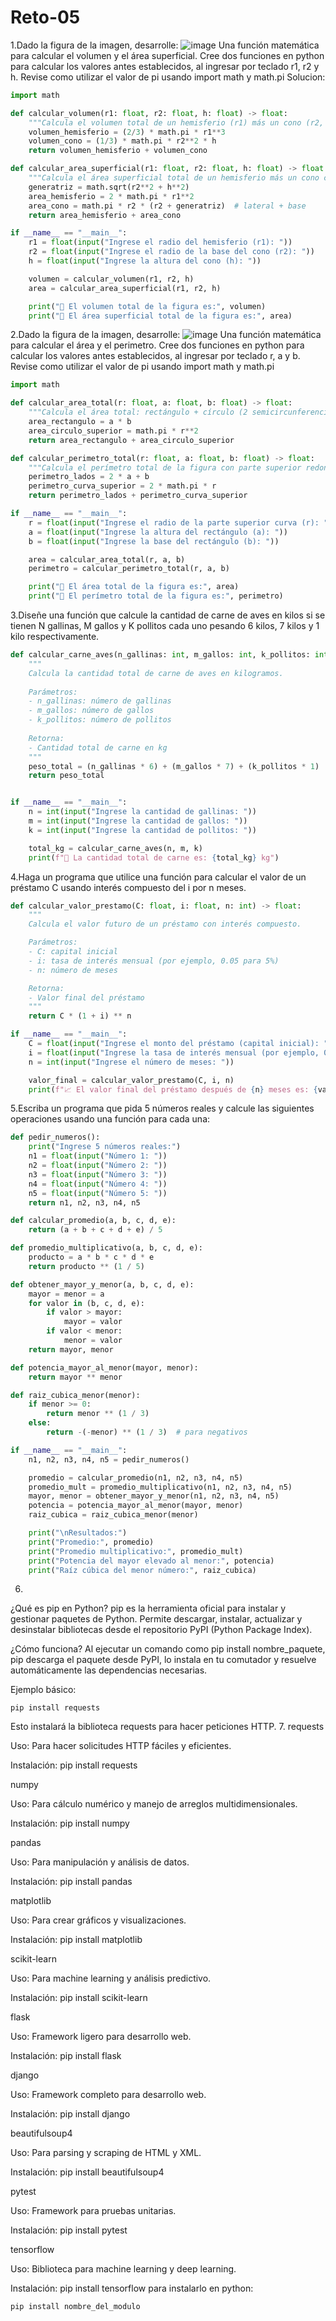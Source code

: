 # Reto-05
1.Dado la figura de la imagen, desarrolle:
![image](https://github.com/user-attachments/assets/11a768fa-ad67-4f14-adc8-2f6d9e3ff9d0)
Una función matemática para calcular el volumen y el área superficial.
Cree dos funciones en python para calcular los valores antes establecidos, al ingresar por teclado r1, r2 y h.
Revise como utilizar el valor de pi usando import math y math.pi
Solucion:
```python
import math

def calcular_volumen(r1: float, r2: float, h: float) -> float:
    """Calcula el volumen total de un hemisferio (r1) más un cono (r2, h)."""
    volumen_hemisferio = (2/3) * math.pi * r1**3
    volumen_cono = (1/3) * math.pi * r2**2 * h
    return volumen_hemisferio + volumen_cono

def calcular_area_superficial(r1: float, r2: float, h: float) -> float:
    """Calcula el área superficial total de un hemisferio más un cono con base."""
    generatriz = math.sqrt(r2**2 + h**2)
    area_hemisferio = 2 * math.pi * r1**2
    area_cono = math.pi * r2 * (r2 + generatriz)  # lateral + base
    return area_hemisferio + area_cono

if __name__ == "__main__":
    r1 = float(input("Ingrese el radio del hemisferio (r1): "))
    r2 = float(input("Ingrese el radio de la base del cono (r2): "))
    h = float(input("Ingrese la altura del cono (h): "))

    volumen = calcular_volumen(r1, r2, h)
    area = calcular_area_superficial(r1, r2, h)

    print("🔹 El volumen total de la figura es:", volumen)
    print("🔹 El área superficial total de la figura es:", area)
```
2.Dado la figura de la imagen, desarrolle:
![image](https://github.com/user-attachments/assets/a91c37ac-a46c-44ff-ab22-77d2e1e7ff87)
Una función matemática para calcular el área y el perimetro.
Cree dos funciones en python para calcular los valores antes establecidos, al ingresar por teclado r, a y b.
Revise como utilizar el valor de pi usando import math y math.pi
```python
import math

def calcular_area_total(r: float, a: float, b: float) -> float:
    """Calcula el área total: rectángulo + círculo (2 semicircunferencias superiores)."""
    area_rectangulo = a * b
    area_circulo_superior = math.pi * r**2
    return area_rectangulo + area_circulo_superior

def calcular_perimetro_total(r: float, a: float, b: float) -> float:
    """Calcula el perímetro total de la figura con parte superior redondeada."""
    perimetro_lados = 2 * a + b
    perimetro_curva_superior = 2 * math.pi * r
    return perimetro_lados + perimetro_curva_superior

if __name__ == "__main__":
    r = float(input("Ingrese el radio de la parte superior curva (r): "))
    a = float(input("Ingrese la altura del rectángulo (a): "))
    b = float(input("Ingrese la base del rectángulo (b): "))

    area = calcular_area_total(r, a, b)
    perimetro = calcular_perimetro_total(r, a, b)

    print("🔹 El área total de la figura es:", area)
    print("🔹 El perímetro total de la figura es:", perimetro)
```
3.Diseñe una función que calcule la cantidad de carne de aves en kilos si se tienen N gallinas, M gallos y K pollitos cada uno pesando 6 kilos, 7 kilos y 1 kilo respectivamente.
```python
def calcular_carne_aves(n_gallinas: int, m_gallos: int, k_pollitos: int) -> int:
    """
    Calcula la cantidad total de carne de aves en kilogramos.
    
    Parámetros:
    - n_gallinas: número de gallinas
    - m_gallos: número de gallos
    - k_pollitos: número de pollitos
    
    Retorna:
    - Cantidad total de carne en kg
    """
    peso_total = (n_gallinas * 6) + (m_gallos * 7) + (k_pollitos * 1)
    return peso_total


if __name__ == "__main__":
    n = int(input("Ingrese la cantidad de gallinas: "))
    m = int(input("Ingrese la cantidad de gallos: "))
    k = int(input("Ingrese la cantidad de pollitos: "))

    total_kg = calcular_carne_aves(n, m, k)
    print(f"🔸 La cantidad total de carne es: {total_kg} kg")
```
4.Haga un programa que utilice una función para calcular el valor de un préstamo C usando interés compuesto del i por n meses.
```python
def calcular_valor_prestamo(C: float, i: float, n: int) -> float:
    """
    Calcula el valor futuro de un préstamo con interés compuesto.

    Parámetros:
    - C: capital inicial
    - i: tasa de interés mensual (por ejemplo, 0.05 para 5%)
    - n: número de meses

    Retorna:
    - Valor final del préstamo
    """
    return C * (1 + i) ** n

if __name__ == "__main__":
    C = float(input("Ingrese el monto del préstamo (capital inicial): "))
    i = float(input("Ingrese la tasa de interés mensual (por ejemplo, 0.05 para 5%): "))
    n = int(input("Ingrese el número de meses: "))

    valor_final = calcular_valor_prestamo(C, i, n)
    print(f"📈 El valor final del préstamo después de {n} meses es: {valor_final:.2f}")
```
5.Escriba un programa que pida 5 números reales y calcule las siguientes operaciones usando una función para cada una:
```python
def pedir_numeros():
    print("Ingrese 5 números reales:")
    n1 = float(input("Número 1: "))
    n2 = float(input("Número 2: "))
    n3 = float(input("Número 3: "))
    n4 = float(input("Número 4: "))
    n5 = float(input("Número 5: "))
    return n1, n2, n3, n4, n5

def calcular_promedio(a, b, c, d, e):
    return (a + b + c + d + e) / 5

def promedio_multiplicativo(a, b, c, d, e):
    producto = a * b * c * d * e
    return producto ** (1 / 5)

def obtener_mayor_y_menor(a, b, c, d, e):
    mayor = menor = a
    for valor in (b, c, d, e):
        if valor > mayor:
            mayor = valor
        if valor < menor:
            menor = valor
    return mayor, menor

def potencia_mayor_al_menor(mayor, menor):
    return mayor ** menor

def raiz_cubica_menor(menor):
    if menor >= 0:
        return menor ** (1 / 3)
    else:
        return -(-menor) ** (1 / 3)  # para negativos

if __name__ == "__main__":
    n1, n2, n3, n4, n5 = pedir_numeros()

    promedio = calcular_promedio(n1, n2, n3, n4, n5)
    promedio_mult = promedio_multiplicativo(n1, n2, n3, n4, n5)
    mayor, menor = obtener_mayor_y_menor(n1, n2, n3, n4, n5)
    potencia = potencia_mayor_al_menor(mayor, menor)
    raiz_cubica = raiz_cubica_menor(menor)

    print("\nResultados:")
    print("Promedio:", promedio)
    print("Promedio multiplicativo:", promedio_mult)
    print("Potencia del mayor elevado al menor:", potencia)
    print("Raíz cúbica del menor número:", raiz_cubica)
```
6.
¿Qué es pip en Python?
pip es la herramienta oficial para instalar y gestionar paquetes de Python. Permite descargar, instalar, actualizar y desinstalar bibliotecas desde el repositorio PyPI (Python Package Index).

¿Cómo funciona?
Al ejecutar un comando como pip install nombre_paquete, pip descarga el paquete desde PyPI, lo instala en tu comutador y resuelve automáticamente las dependencias necesarias.

Ejemplo básico:
```
pip install requests
```
Esto instalará la biblioteca requests para hacer peticiones HTTP.
7.
requests

Uso: Para hacer solicitudes HTTP fáciles y eficientes.

Instalación: pip install requests

numpy

Uso: Para cálculo numérico y manejo de arreglos multidimensionales.

Instalación: pip install numpy

pandas

Uso: Para manipulación y análisis de datos.

Instalación: pip install pandas

matplotlib

Uso: Para crear gráficos y visualizaciones.

Instalación: pip install matplotlib

scikit-learn

Uso: Para machine learning y análisis predictivo.

Instalación: pip install scikit-learn

flask

Uso: Framework ligero para desarrollo web.

Instalación: pip install flask

django

Uso: Framework completo para desarrollo web.

Instalación: pip install django

beautifulsoup4

Uso: Para parsing y scraping de HTML y XML.

Instalación: pip install beautifulsoup4

pytest

Uso: Framework para pruebas unitarias.

Instalación: pip install pytest

tensorflow

Uso: Biblioteca para machine learning y deep learning.

Instalación: pip install tensorflow
para instalarlo en python:
```
pip install nombre_del_modulo
```
